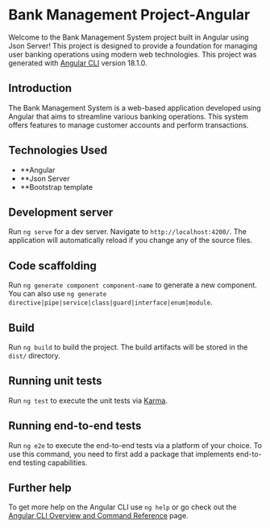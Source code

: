 # Bank Management Project-Angular

Welcome to the Bank Management System project built in Angular using Json Server! This project is designed to provide a foundation for managing user banking operations using modern web technologies.
This project was generated with [Angular CLI](https://github.com/angular/angular-cli) version 18.1.0.

## Introduction

The Bank Management System is a web-based application developed using Angular that aims to streamline various banking operations. This system offers features to manage customer accounts and perform transactions.

## Technologies Used

- **Angular
- **Json Server
- **Bootstrap template

## Development server

Run `ng serve` for a dev server. Navigate to `http://localhost:4200/`. The application will automatically reload if you change any of the source files.

## Code scaffolding

Run `ng generate component component-name` to generate a new component. You can also use `ng generate directive|pipe|service|class|guard|interface|enum|module`.

## Build

Run `ng build` to build the project. The build artifacts will be stored in the `dist/` directory.

## Running unit tests

Run `ng test` to execute the unit tests via [Karma](https://karma-runner.github.io).

## Running end-to-end tests

Run `ng e2e` to execute the end-to-end tests via a platform of your choice. To use this command, you need to first add a package that implements end-to-end testing capabilities.

## Further help

To get more help on the Angular CLI use `ng help` or go check out the [Angular CLI Overview and Command Reference](https://angular.dev/tools/cli) page.




